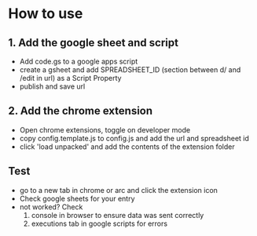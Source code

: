 # How to use

## 1. Add the google sheet and script
- Add code.gs to a google apps script
- create a gsheet and add SPREADSHEET_ID (section between d/ and /edit in url) as a Script Property
- publish and save url

## 2. Add the chrome extension
- Open chrome extensions, toggle on developer mode
- copy config.template.js to config.js and add the url and spreadsheet id
- click 'load unpacked' and add the contents of the extension folder

## Test
- go to a new tab in chrome or arc and click the extension icon
- Check google sheets for your entry
- not worked? Check
  1. console in browser to ensure data was sent correctly
  2. executions tab in google scripts for errors